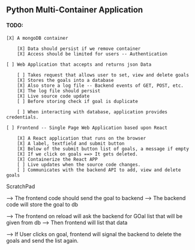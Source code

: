 ## Python Multi-Container Application

#### TODO:

```
[X] A mongoDB container

    [X] Data should persist if we remove container
    [X] Access should be limited for users -- Authentication
```  

```
[ ] Web Application that accepts and returns json Data

    [ ] Takes request that allows user to set, view and delete goals
    [X] Stores the goals into a database
    [X] Also store a log file -- Backend events of GET, POST, etc.
    [X] The log file should persist
    [X] Live source code update
    [ ] Before storing check if goal is duplicate

    [ ] When interacting with database, application provides credentials.
```

```
[ ] Frontend -- Single Page Web Application based upon React

    [X] A React application that runs on the browser
    [X] A label, textfield and submit button
    [X] Below of the submit button list of goals, a message if empty
    [X] If we click on goals ==> It gets deleted.
    [X] Containerize the React APP
    [ ] Live updates when the source code changes.
    [ ] Communicates with the backend API to add, view and delete goals
```

ScratchPad

--> The frontend code should send the goal to backend
--> The backend code will store the goal to db

--> The frontend on reload will ask the backend for GOal list that will be given from db
--> Then frontend will list that data

--> If User clicks on goal, frontend will signal the backend to delete the goals and send the list again. 